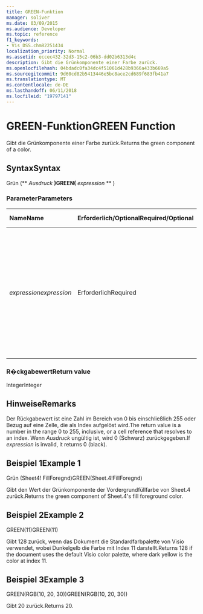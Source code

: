 ```yaml
---
title: GREEN-Funktion
manager: soliver
ms.date: 03/09/2015
ms.audience: Developer
ms.topic: reference
f1_keywords:
- Vis_DSS.chm82251434
localization_priority: Normal
ms.assetid: eccec432-32d3-15c2-06b3-dd02b6313d4c
description: Gibt die Grünkomponente einer Farbe zurück.
ms.openlocfilehash: 04bdadc0fa34dc4f51061d428b9366a433b669a5
ms.sourcegitcommit: 9d60cd82b5413446e5bc8ace2cd689f683fb41a7
ms.translationtype: MT
ms.contentlocale: de-DE
ms.lasthandoff: 06/11/2018
ms.locfileid: "19797141"
---
```

# <a name="green-function"></a><span data-ttu-id="13af7-103">GREEN-Funktion</span><span class="sxs-lookup"><span data-stu-id="13af7-103">GREEN Function</span></span>

<span data-ttu-id="13af7-104">Gibt die Grünkomponente einer Farbe zurück.</span><span class="sxs-lookup"><span data-stu-id="13af7-104">Returns the green component of a color.</span></span>
  
## <a name="syntax"></a><span data-ttu-id="13af7-105">Syntax</span><span class="sxs-lookup"><span data-stu-id="13af7-105">Syntax</span></span>

<span data-ttu-id="13af7-106">Grün (** *Ausdruck* **)</span><span class="sxs-lookup"><span data-stu-id="13af7-106">GREEN(** *expression* ** )</span></span> 
  
### <a name="parameters"></a><span data-ttu-id="13af7-107">Parameter</span><span class="sxs-lookup"><span data-stu-id="13af7-107">Parameters</span></span>

|<span data-ttu-id="13af7-108">**Name**</span><span class="sxs-lookup"><span data-stu-id="13af7-108">**Name**</span></span>|<span data-ttu-id="13af7-109">**Erforderlich/Optional**</span><span class="sxs-lookup"><span data-stu-id="13af7-109">**Required/Optional**</span></span>|<span data-ttu-id="13af7-110">**Datentyp**</span><span class="sxs-lookup"><span data-stu-id="13af7-110">**Data Type**</span></span>|<span data-ttu-id="13af7-111">**Beschreibung**</span><span class="sxs-lookup"><span data-stu-id="13af7-111">**Description**</span></span>|
|:-----|:-----|:-----|:-----|
| <span data-ttu-id="13af7-112">_expression_</span><span class="sxs-lookup"><span data-stu-id="13af7-112">_expression_</span></span> <br/> |<span data-ttu-id="13af7-113">Erforderlich</span><span class="sxs-lookup"><span data-stu-id="13af7-113">Required</span></span>  <br/> |<span data-ttu-id="13af7-114">**Variiert**</span><span class="sxs-lookup"><span data-stu-id="13af7-114">**Varies**</span></span> <br/> |<span data-ttu-id="13af7-115">Ein Index einer Farbe in das Dokument Farbe Tabelle ein Ausdruck, der in einer benutzerdefinierten Farbe (wie RGB oder HSL) oder ein Bezug auf eine Zelle, die eine Farbe Index oder Farbe Ergebnis enthält aufgelöst wird.</span><span class="sxs-lookup"><span data-stu-id="13af7-115">An index of a color in the document's color table, an expression that resolves to a custom color (such as RGB or HSL), or a reference to a cell that contains a color index or color result.</span></span>  <br/> |
   
### <a name="return-value"></a><span data-ttu-id="13af7-116">R�ckgabewert</span><span class="sxs-lookup"><span data-stu-id="13af7-116">Return value</span></span>

<span data-ttu-id="13af7-117">Integer</span><span class="sxs-lookup"><span data-stu-id="13af7-117">Integer</span></span>
  
## <a name="remarks"></a><span data-ttu-id="13af7-118">Hinweise</span><span class="sxs-lookup"><span data-stu-id="13af7-118">Remarks</span></span>

<span data-ttu-id="13af7-119">Der Rückgabewert ist eine Zahl im Bereich von 0 bis einschließlich 255 oder Bezug auf eine Zelle, die als Index aufgelöst wird.</span><span class="sxs-lookup"><span data-stu-id="13af7-119">The return value is a number in the range 0 to 255, inclusive, or a cell reference that resolves to an index.</span></span> <span data-ttu-id="13af7-120">Wenn *Ausdruck* ungültig ist, wird 0 (Schwarz) zurückgegeben.</span><span class="sxs-lookup"><span data-stu-id="13af7-120">If  *expression*  is invalid, it returns 0 (black).</span></span> 
  
## <a name="example-1"></a><span data-ttu-id="13af7-121">Beispiel 1</span><span class="sxs-lookup"><span data-stu-id="13af7-121">Example 1</span></span>

<span data-ttu-id="13af7-122">Grün (Sheet4! FillForegnd)</span><span class="sxs-lookup"><span data-stu-id="13af7-122">GREEN(Sheet.4!FillForegnd)</span></span>
  
<span data-ttu-id="13af7-123">Gibt den Wert der Grünkomponente der Vordergrundfüllfarbe von Sheet.4 zurück.</span><span class="sxs-lookup"><span data-stu-id="13af7-123">Returns the green component of Sheet.4's fill foreground color.</span></span>
  
## <a name="example-2"></a><span data-ttu-id="13af7-124">Beispiel 2</span><span class="sxs-lookup"><span data-stu-id="13af7-124">Example 2</span></span>

<span data-ttu-id="13af7-125">GREEN(11)</span><span class="sxs-lookup"><span data-stu-id="13af7-125">GREEN(11)</span></span>
  
<span data-ttu-id="13af7-126">Gibt 128 zurück, wenn das Dokument die Standardfarbpalette von Visio verwendet, wobei Dunkelgelb die Farbe mit Index 11 darstellt.</span><span class="sxs-lookup"><span data-stu-id="13af7-126">Returns 128 if the document uses the default Visio color palette, where dark yellow is the color at index 11.</span></span>
  
## <a name="example-3"></a><span data-ttu-id="13af7-127">Beispiel 3</span><span class="sxs-lookup"><span data-stu-id="13af7-127">Example 3</span></span>

<span data-ttu-id="13af7-128">GREEN(RGB(10, 20, 30))</span><span class="sxs-lookup"><span data-stu-id="13af7-128">GREEN(RGB(10, 20, 30))</span></span>
  
<span data-ttu-id="13af7-129">Gibt 20 zurück.</span><span class="sxs-lookup"><span data-stu-id="13af7-129">Returns 20.</span></span>
  

